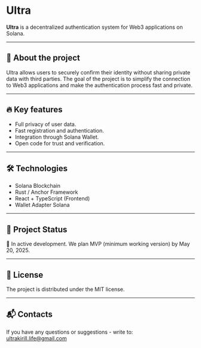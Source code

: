 # Ultra
**Ultra** is a decentralized authentication system for Web3 applications on Solana.

---

## 🚀 About the project
Ultra allows users to securely confirm their identity without sharing private data with third parties.
The goal of the project is to simplify the connection to Web3 applications and make the authentication process fast and private.

---

## 🔥 Key features
- Full privacy of user data.
- Fast registration and authentication.
- Integration through Solana Wallet.
- Open code for trust and verification.

---

## 🛠️ Technologies
- Solana Blockchain
- Rust / Anchor Framework
- React + TypeScript (Frontend)
- Wallet Adapter Solana

---

## 📅 Project Status
🔧 In active development.
We plan MVP (minimum working version) by May 20, 2025.

---

## 📄 License
The project is distributed under the MIT license.

---

## 📬 Contacts
If you have any questions or suggestions - write to: ultrakirill.life@gmail.com
